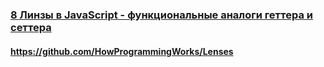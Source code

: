 ### [8 Линзы в JavaScript - функциональные аналоги геттера и сеттера](https://www.youtube.com/watch?v=IBF5gFU6G-o)

#### https://github.com/HowProgrammingWorks/Lenses

